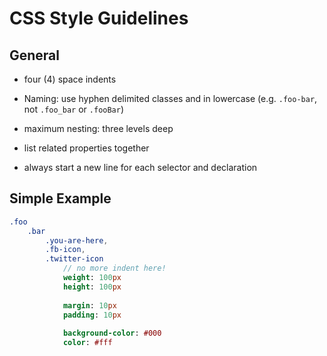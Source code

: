 # CSS Style Guidelines

## General

* four (4) space indents

* Naming: use hyphen delimited classes and in lowercase (e.g. `.foo-bar`, not `.foo_bar` or `.fooBar`)

* maximum nesting: three levels deep

* list related properties together

* always start a new line for each selector and declaration

## Simple Example
```sass
.foo
    .bar
        .you-are-here,
        .fb-icon,
        .twitter-icon
            // no more indent here!
            weight: 100px
            height: 100px
            
            margin: 10px
            padding: 10px
            
            background-color: #000
            color: #fff
```



